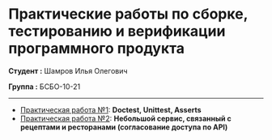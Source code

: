 # Практические работы по сборке, тестированию и верификации программного продукта

**Студент :** Шамров Илья Олегович

**Группа :** БСБО-10-21

---

- [Практическая работа №1](https://github.com/Breez97/Python-Tests/tree/main/Practice_1): **Doctest, Unittest, Asserts**
- [Практическая работа №2](https://github.com/Breez97/Python-Tests/tree/main/Practice_2): **Небольшой сервис, связанный с рецептами и ресторанами (согласование доступа по API)**